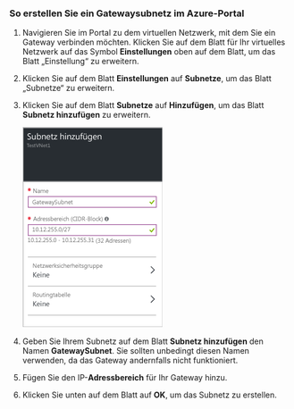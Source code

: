 ### So erstellen Sie ein Gatewaysubnetz im Azure-Portal

1. Navigieren Sie im Portal zu dem virtuellen Netzwerk, mit dem Sie ein Gateway verbinden möchten. Klicken Sie auf dem Blatt für Ihr virtuelles Netzwerk auf das Symbol **Einstellungen** oben auf dem Blatt, um das Blatt „Einstellung“ zu erweitern. 

2. Klicken Sie auf dem Blatt **Einstellungen** auf **Subnetze**, um das Blatt „Subnetze“ zu erweitern.

3. Klicken Sie auf dem Blatt **Subnetze** auf **Hinzufügen**, um das Blatt **Subnetz hinzufügen** zu erweitern.

	![Hinzufügen des Gatewaysubnetzes](./media/vpn-gateway-add-gwsubnet-rm-portal-include/addgwsubnet250.png)

4. Geben Sie Ihrem Subnetz auf dem Blatt **Subnetz hinzufügen** den Namen **GatewaySubnet**. Sie sollten unbedingt diesen Namen verwenden, da das Gateway andernfalls nicht funktioniert.

5. Fügen Sie den IP-**Adressbereich** für Ihr Gateway hinzu.

6. Klicken Sie unten auf dem Blatt auf **OK**, um das Subnetz zu erstellen.

<!---HONumber=AcomDC_0406_2016-->
